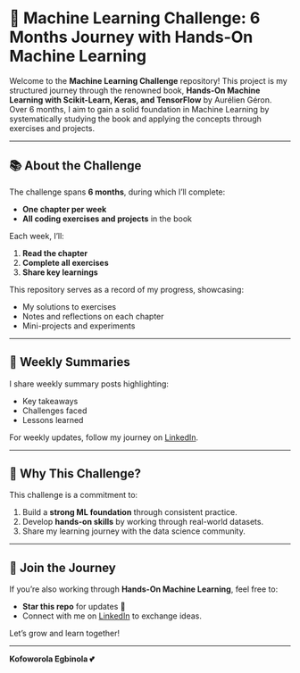 # 🚀 Machine Learning Challenge: 6 Months Journey with Hands-On Machine Learning  

Welcome to the **Machine Learning Challenge** repository! This project is my structured journey through the renowned book, **Hands-On Machine Learning with Scikit-Learn, Keras, and TensorFlow** by Aurélien Géron. Over 6 months, I aim to gain a solid foundation in Machine Learning by systematically studying the book and applying the concepts through exercises and projects.  

---

## 📚 About the Challenge  
The challenge spans **6 months**, during which I’ll complete:  
- **One chapter per week**  
- **All coding exercises and projects** in the book  

Each week, I’ll:  
1. **Read the chapter**  
2. **Complete all exercises**  
3. **Share key learnings**  

This repository serves as a record of my progress, showcasing:  
- My solutions to exercises  
- Notes and reflections on each chapter  
- Mini-projects and experiments  

---

## 🌟 Weekly Summaries  
I share weekly summary posts highlighting:  
- Key takeaways  
- Challenges faced  
- Lessons learned  

For weekly updates, follow my journey on [LinkedIn](https://www.linkedin.com/in/kofoworola-egbinola-m). 

---

## 🎯 Why This Challenge?  
This challenge is a commitment to:  
1. Build a **strong ML foundation** through consistent practice.  
2. Develop **hands-on skills** by working through real-world datasets.  
3. Share my learning journey with the data science community.  

---

## 🤝 Join the Journey  
If you’re also working through **Hands-On Machine Learning**, feel free to:  
- **Star this repo** for updates 🌟  
- Connect with me on [LinkedIn](https://www.linkedin.com/in/kofoworola-egbinola-m) to exchange ideas.  

Let’s grow and learn together!  

---  

**Kofoworola Egbinola 💕**  
